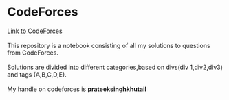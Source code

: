 # CodeForces
[Link to CodeForces](https://codeforces.com/) <br ><br >
This repository is a notebook consisting of all my solutions to questions from CodeForces.<br/> <br >
Solutions are divided into different categories,based on divs(div 1,div2,div3) and tags (A,B,C,D,E).<br/><br/>
My handle on codeforces  is **prateeksinghkhutail**
